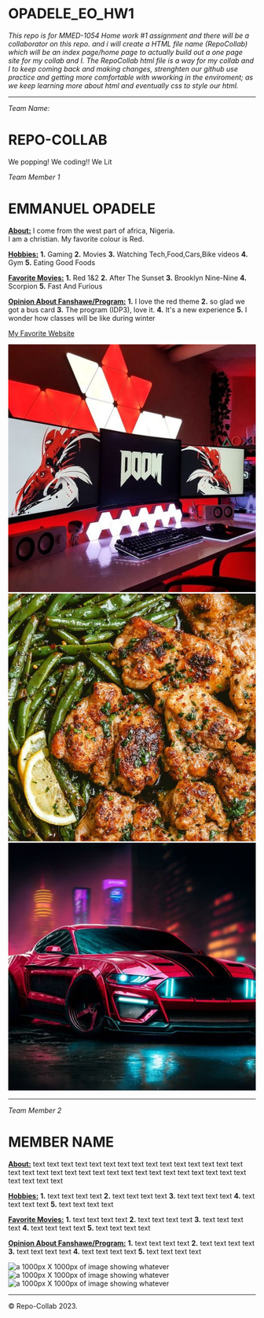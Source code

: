 # OPADELE_EO_HW1
*This repo is for MMED-1054 Home work #1 assignment and there will be a collaborator on this repo. 
and i will create a HTML file name (RepoCollab) which will be an index page/home page to actually build out a one page site for my collab and I.
The RepoCollab html file is a way for my collab and I to keep coming back and making changes, strenghten our github use practice and getting more comfortable with wworking in the enviroment; as we keep learning more about html and eventually css to style our html.*

----------------------------------------------

<!--
This team name is subject to change when and if the collaborator suggests a new one
--->
*Team Name:*
# REPO-COLLAB  
 We popping! We coding!! We Lit



*Team Member 1*
# EMMANUEL OPADELE
**<u>About:</u>**
I come from the west part of africa, Nigeria. <br> I am a christian. My favorite colour is Red.

**<u>Hobbies:</u>**
**1.** Gaming 
**2.** Movies
**3.** Watching Tech,Food,Cars,Bike videos
**4.** Gym 
**5.** Eating Good Foods

**<u>Favorite Movies:</u>**
**1.** Red 1&2
**2.** After The Sunset 
**3.** Brooklyn Nine-Nine
**4.** Scorpion
**5.** Fast And Furious

**<u>Opinion About Fanshawe/Program:</u>**
**1.** I love the red theme 
**2.** so glad we got a bus card 
**3.** The program (IDP3), love it. 
**4.** It's a new experience 
**5.** I wonder how classes will be like during winter

[My Favorite Website ](http://www.youtube.com/)

<!--
![a 1000px X 1000px of image showing whatever](img/images-path.file-extension)
![a 1000px X 1000px of image showing whatever ](img/images-path.file-extension)
![a 1000px X 1000px of image showing whatever](img/images-path.file-extension).

This image code below will break for the obvious reasons... this is just a template.
--->



![a red theme gaming setup](images/gamesetup.jpg)
![a lemon chicken meal ](images/lemonchicken.jpg)
![a neon red mustang](images/neonred.jpg)


-------------------------------------------

*Team Member 2*
# MEMBER NAME
**<u>About:</u>**
text text text text text text text text text text text text text text text text text text text text text text text text text text text text text text text text text text text text 

**<u>Hobbies:</u>**
**1.** text text text text 
**2.** text text text text 
**3.** text text text text 
**4.** text text text text 
**5.** text text text text 

**<u>Favorite Movies:</u>**
**1.** text text text text 
**2.** text text text text 
**3.** text text text text 
**4.** text text text text 
**5.** text text text text

**<u>Opinion About Fanshawe/Program:</u>**
**1.** text text text text 
**2.** text text text text 
**3.** text text text text 
**4.** text text text text 
**5.** text text text text

<!--
![a 1000px X 1000px of image showing whatever](img/images-path.file-extension)
![a 1000px X 1000px of image showing whatever ](img/images-path.file-extension)
![a 1000px X 1000px of image showing whatever](img/images-path.file-extension).

This image code below will break for the obvious reasons... this is just a template.
--->



![a 1000px X 1000px of image showing whatever](img/images-path.file-extension)
![a 1000px X 1000px of image showing whatever ](img/images-path.file-extension)
![a 1000px X 1000px of image showing whatever](img/images-path.file-extension)

---------------------------------------------
&copy; <!--Team Name--> Repo-Collab 2023.
